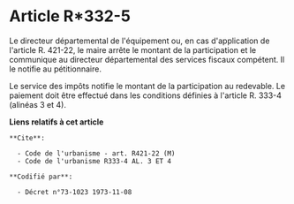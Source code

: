# Article R*332-5

Le directeur départemental de l'équipement ou, en cas d'application de l'article R. 421-22, le maire arrête le montant de la
participation et le communique au directeur départemental des services fiscaux compétent. Il le notifie au pétitionnaire.

Le service des impôts notifie le montant de la participation au redevable. Le paiement doit être effectué dans les conditions
définies à l'article R. 333-4 (alinéas 3 et 4).

**Liens relatifs à cet article**

	**Cite**:

	  - Code de l'urbanisme - art. R421-22 (M)
	  - Code de l'urbanisme R333-4 AL. 3 ET 4

	**Codifié par**:

	  - Décret n°73-1023 1973-11-08
